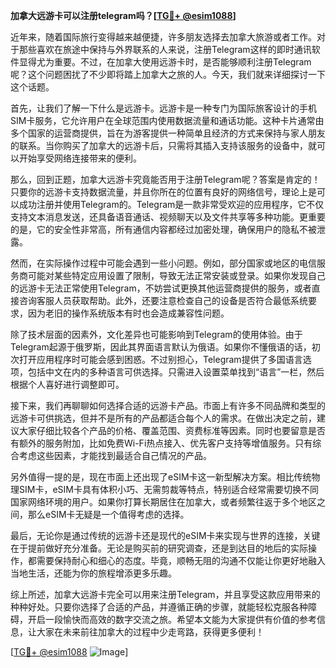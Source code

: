 **加拿大远游卡可以注册telegram吗？[[TG💪+ @esim1088](https://t.me/s/esim1088)]**

近年来，随着国际旅行变得越来越便捷，许多朋友选择去加拿大旅游或者工作。对于那些喜欢在旅途中保持与外界联系的人来说，注册Telegram这样的即时通讯软件显得尤为重要。不过，在加拿大使用远游卡时，是否能够顺利注册Telegram呢？这个问题困扰了不少即将踏上加拿大之旅的人。今天，我们就来详细探讨一下这个话题。

首先，让我们了解一下什么是远游卡。远游卡是一种专门为国际旅客设计的手机SIM卡服务，它允许用户在全球范围内使用数据流量和通话功能。这种卡片通常由多个国家的运营商提供，旨在为游客提供一种简单且经济的方式来保持与家人朋友的联系。当你购买了加拿大的远游卡后，只需将其插入支持该服务的设备中，就可以开始享受网络连接带来的便利。

那么，回到正题，加拿大远游卡究竟能否用于注册Telegram呢？答案是肯定的！只要你的远游卡支持数据流量，并且你所在的位置有良好的网络信号，理论上是可以成功注册并使用Telegram的。Telegram是一款非常受欢迎的应用程序，它不仅支持文本消息发送，还具备语音通话、视频聊天以及文件共享等多种功能。更重要的是，它的安全性非常高，所有通信内容都经过加密处理，确保用户的隐私不被泄露。

然而，在实际操作过程中可能会遇到一些小问题。例如，部分国家或地区的电信服务商可能对某些特定应用设置了限制，导致无法正常安装或登录。如果你发现自己的远游卡无法正常使用Telegram，不妨尝试更换其他运营商提供的服务，或者直接咨询客服人员获取帮助。此外，还要注意检查自己的设备是否符合最低系统要求，因为老旧的操作系统版本有时也会造成兼容性问题。

除了技术层面的因素外，文化差异也可能影响到Telegram的使用体验。由于Telegram起源于俄罗斯，因此其界面语言默认为俄语。如果你不懂俄语的话，初次打开应用程序时可能会感到困惑。不过别担心，Telegram提供了多国语言选项，包括中文在内的多种语言可供选择。只需进入设置菜单找到“语言”一栏，然后根据个人喜好进行调整即可。

接下来，我们再聊聊如何选择合适的远游卡产品。市面上有许多不同品牌和类型的远游卡可供挑选，但并不是所有的产品都适合每个人的需求。在做出决定之前，建议大家仔细比较各个产品的价格、覆盖范围、资费标准等因素。同时也要留意是否有额外的服务附加，比如免费Wi-Fi热点接入、优先客户支持等增值服务。只有综合考虑这些因素，才能找到最适合自己情况的产品。

另外值得一提的是，现在市面上还出现了eSIM卡这一新型解决方案。相比传统物理SIM卡，eSIM卡具有体积小巧、无需剪裁等特点，特别适合经常需要切换不同国家网络环境的用户。如果你打算长期居住在加拿大，或者频繁往返于多个地区之间，那么eSIM卡无疑是一个值得考虑的选择。

最后，无论你是通过传统的远游卡还是现代的eSIM卡来实现与世界的连接，关键在于提前做好充分准备。无论是购买前的研究调查，还是到达目的地后的实际操作，都需要保持耐心和细心的态度。毕竟，顺畅无阻的沟通不仅能让你更好地融入当地生活，还能为你的旅程增添更多乐趣。

综上所述，加拿大远游卡完全可以用来注册Telegram，并且享受这款应用带来的种种好处。只要你选择了合适的产品，并遵循正确的步骤，就能轻松克服各种障碍，开启一段愉快而高效的数字交流之旅。希望本文能为大家提供有价值的参考信息，让大家在未来前往加拿大的过程中少走弯路，获得更多便利！

[[TG💪+ @esim1088](https://t.me/s/esim1088) ![Image](https://i.postimg.cc/4NQfJmqS/Snipaste-2025-05-13-00-14-12.png)]